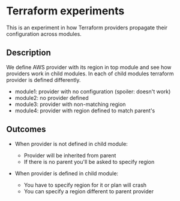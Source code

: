 # Terraform experiments

This is an experiment in how Terraform providers propagate their configuration across modules.

## Description

We define AWS provider with its region in top module and see how providers work in child modules.
In each of child modules terraform provider is defined differently.

* module1: provider with no configuration (spoiler: doesn't work)
* module2: no provider defined
* module3: provider with non-matching region
* module4: provider with region defined to match parent's

## Outcomes

* When provider is not defined in child module:
    - Provider will be inherited from parent
    - If there is no parent you'll be asked to specify region

* When provider is defined in child module:
    - You have to specify region for it or plan will crash
    - You can specify a region different to parent provider
